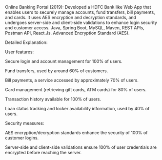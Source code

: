 Online Banking Portal (2019): Developed a HDFC Bank like Web App that enables users to securely manage accounts, fund transfers, bill payments, and cards. It uses AES encryption and decryption standards, and undergoes server-side and client-side validations to enhance login security and customer access. Java, Spring Boot, MySQL, Maven, REST APIs, Postman API, React.Js. Advanced Encryption Standard (AES).

Detailed Explanation:

User features:

Secure login and account management for 100% of users.

Fund transfers, used by around 60% of customers.

Bill payments, a service accessed by approximately 70% of users.

Card management (retrieving gift cards, ATM cards) for 80% of users.

Transaction history available for 100% of users.

Loan status tracking and locker availability information, used by 40% of users.

Security measures:

AES encryption/decryption standards enhance the security of 100% of customer logins.

Server-side and client-side validations ensure 100% of user credentials are encrypted before reaching the server.
